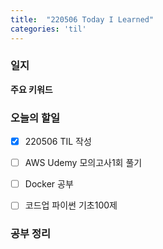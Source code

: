 ```yaml
---
title:  "220506 Today I Learned"
categories: 'til'
---
```


### 일지



**주요 키워드**


### 오늘의 할일
- [x] 220506 TIL 작성
- [ ] AWS Udemy 모의고사1회 풀기
- [ ] Docker 공부
- [ ] 코드업 파이썬 기초100제


### 공부 정리
